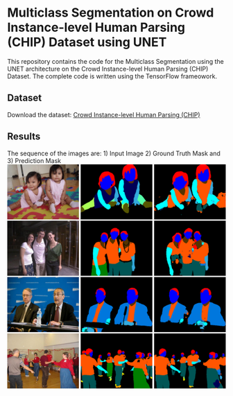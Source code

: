 # Multiclass Segmentation on Crowd Instance-level Human Parsing (CHIP) Dataset using UNET
This repository contains the code for the Multiclass Segmentation using the UNET architecture on the Crowd Instance-level Human Parsing (CHIP) Dataset. The complete code is written using the TensorFlow frameowork.

## Dataset
Download the dataset: [Crowd Instance-level Human Parsing (CHIP)](https://drive.google.com/uc?id=1B9A9UCJYMwTL4oBEo4RZfbMZMaZhKJaz)

## Results
The sequence of the images are: 1) Input Image 2) Ground Truth Mask and 3) Prediction Mask
![](results/0000026.png)
![](results/0000044.png)
![](results/0000047.png)
![](results/0000415.png)

